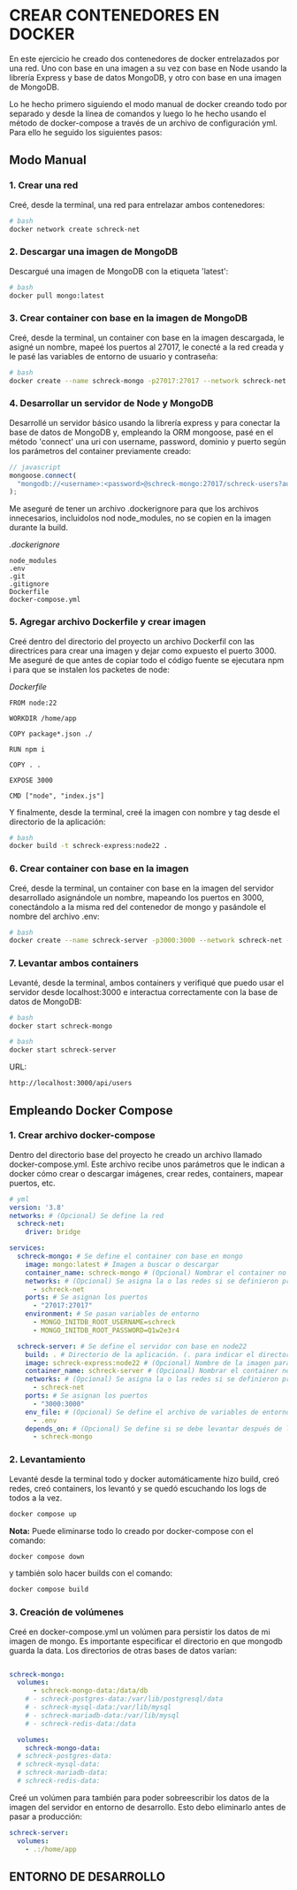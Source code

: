 # CREAR CONTENEDORES EN DOCKER

En este ejercicio he creado dos contenedores de docker entrelazados por una red. Uno con base en una imagen a su vez con base en Node usando la librería Express y base de datos MongoDB, y otro con base en una imagen de MongoDB.

Lo he hecho primero siguiendo el modo manual de docker creando todo por separado y desde la línea de comandos y luego lo he hecho usando el método de docker-compose a través de un archivo de configuración yml. Para ello he seguido los siguientes pasos:

## Modo Manual

### 1. Crear una red

Creé, desde la terminal, una red para entrelazar ambos contenedores:

```bash
# bash
docker network create schreck-net
```

### 2. Descargar una imagen de MongoDB

Descargué una imagen de MongoDB con la etiqueta 'latest':

```bash
# bash
docker pull mongo:latest
```

### 3. Crear container con base en la imagen de MongoDB

Creé, desde la terminal, un container con base en la imagen descargada, le asigné un nombre, mapeé los puertos al 27017, le conecté a la red creada y le pasé las variables de entorno de usuario y contraseña:

```bash
# bash
docker create --name schreck-mongo -p27017:27017 --network schreck-net -e MONGO_INITDB_ROOT_USERNAME=<username> -e MONGO_INITDB_ROOT_PASSWORD=<password> mongo:latest
```

### 4. Desarrollar un servidor de Node y MongoDB

Desarrollé un servidor básico usando la librería express y para conectar la base de datos de MongoDB y, empleando la ORM mongoose, pasé en el método 'connect' una uri con username, password, dominio y puerto según los parámetros del container previamente creado:

```js
// javascript
mongoose.connect(
  "mongodb://<username>:<password>@schreck-mongo:27017/schreck-users?authSource=admin"
);
```

Me aseguré de tener un archivo .dockerignore para que los archivos innecesarios, incluidolos nod node_modules, no se copien en la imagen durante la build.

*.dockerignore*

```
node_modules
.env
.git
.gitignore
Dockerfile
docker-compose.yml
```

### 5. Agregar archivo Dockerfile y crear imagen

Creé dentro del directorio del proyecto un archivo Dockerfil con las directrices para crear una imagen y dejar como expuesto el puerto 3000. Me aseguré de que antes de copiar todo el código fuente se ejecutara npm i para que se instalen los packetes de node:

*Dockerfile*

```docker
FROM node:22

WORKDIR /home/app

COPY package*.json ./

RUN npm i

COPY . .

EXPOSE 3000

CMD ["node", "index.js"]
```

Y finalmente, desde la terminal, creé la imagen con nombre y tag desde el directorio de la aplicación:

```bash
# bash
docker build -t schreck-express:node22 .
```


### 6. Crear container con base en la imagen

Creé, desde la terminal, un container con base en la imagen del servidor desarrollado asignándole un nombre, mapeando los puertos en 3000, conectándolo a la misma red del contenedor de mongo y pasándole el nombre del archivo .env:

```bash
# bash
docker create --name schreck-server -p3000:3000 --network schreck-net --env-file .env schreck-express:node22
```

### 7. Levantar ambos containers

Levanté, desde la terminal, ambos containers y verifiqué que puedo usar el servidor desde localhost:3000 e interactua correctamente con la base de datos de MongoDB:

```bash
# bash
docker start schreck-mongo
```

```bash
# bash
docker start schreck-server
```

URL:
```url
http://localhost:3000/api/users
```

## Empleando Docker Compose

### 1. Crear archivo docker-compose

Dentro del directorio base del proyecto he creado un archivo llamado docker-compose.yml. Este archivo recibe unos parámetros que le indican a docker cómo crear o descargar imágenes, crear redes, containers, mapear puertos, etc.

```yml
# yml
version: '3.8'
networks: # (Opcional) Se define la red
  schreck-net:
    driver: bridge

services:
  schreck-mongo: # Se define el container con base en mongo
    image: mongo:latest # Imagen a buscar o descargar
    container_name: schreck-mongo # (Opcional) Nombrar el container no es recomendado si se quiere escalar
    networks: # (Opcional) Se asigna la o las redes si se definieron previamente
      - schreck-net
    ports: # Se asignan los puertos
      - "27017:27017"
    environment: # Se pasan variables de entorno
      - MONGO_INITDB_ROOT_USERNAME=schreck
      - MONGO_INITDB_ROOT_PASSWORD=Q1w2e3r4

  schreck-server: # Se define el servidor con base en node22
    build: . # Directorio de la aplicación. (. para indicar el directorio actual)
    image: schreck-express:node22 # (Opcional) Nombre de la imagen para hacer build u usar existente
    container_name: schreck-server # (Opcional) Nombrar el container no es recomendado si se quiere escalar
    networks: # (Opcional) Se asigna la o las redes si se definieron previamente
      - schreck-net
    ports: # Se asignan los puertos
      - "3000:3000"
    env_file: # (Opcional) Se define el archivo de variables de entorno si lo hay
      - .env
    depends_on: # (Opcional) Se define si se debe levantar después de levantarse otros containers
      - schreck-mongo

```

### 2. Levantamiento

Levanté desde la terminal todo y docker automáticamente hizo build, creó redes, creó containers, los levantó y se quedó escuchando los logs de todos a la vez.

```bash
docker compose up
```

**Nota:** Puede eliminarse todo lo creado por docker-compose con el comando:
```bash
docker compose down
```

y también solo hacer builds con el comando:
```bash
docker compose build
```

### 3. Creación de volúmenes
Creé en docker-compose.yml un volúmen para persistir los datos de mi imagen de mongo. Es importante especificar el directorio en que mongodb guarda la data. Los directorios de otras bases de datos varían:

```yml

schreck-mongo:
  volumes:
      - schreck-mongo-data:/data/db
    # - schreck-postgres-data:/var/lib/postgresql/data
    # - schreck-mysql-data:/var/lib/mysql
    # - schreck-mariadb-data:/var/lib/mysql
    # - schreck-redis-data:/data

  volumes:
    schreck-mongo-data:
  # schreck-postgres-data:
  # schreck-mysql-data:
  # schreck-mariadb-data:
  # schreck-redis-data:
```

Creé un volúmen para también para poder sobreescribir los datos de la imagen del servidor en entorno de desarrollo. Esto debo eliminarlo antes de pasar a producción:

```yml
schreck-server:
  volumes:
    - .:/home/app
```

## ENTORNO DE DESARROLLO